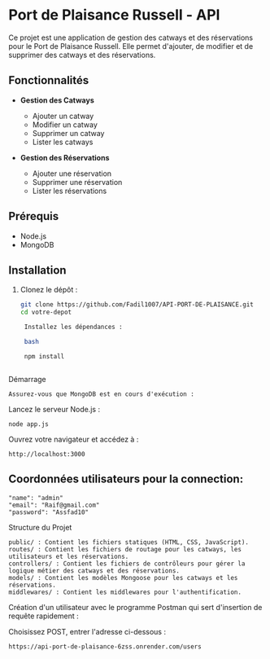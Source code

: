 # Port de Plaisance Russell - API

Ce projet est une application de gestion des catways et des réservations pour le Port de Plaisance Russell. Elle permet d'ajouter, de modifier et de supprimer des catways et des réservations.

## Fonctionnalités

- **Gestion des Catways**
  - Ajouter un catway
  - Modifier un catway
  - Supprimer un catway
  - Lister les catways

- **Gestion des Réservations**
  - Ajouter une réservation
  - Supprimer une réservation
  - Lister les réservations

## Prérequis

- Node.js
- MongoDB

## Installation

1. Clonez le dépôt :

   ```bash
   git clone https://github.com/Fadil1007/API-PORT-DE-PLAISANCE.git
   cd votre-depot

    Installez les dépendances :

    bash

    npm install



Démarrage

    Assurez-vous que MongoDB est en cours d'exécution :



Lancez le serveur Node.js :

    node app.js

Ouvrez votre navigateur et accédez à :


    http://localhost:3000

## Coordonnées utilisateurs pour la connection:
    
    "name": "admin"
    "email": "Raif@gmail.com"
    "password": "Assfad10"

Structure du Projet

    public/ : Contient les fichiers statiques (HTML, CSS, JavaScript).
    routes/ : Contient les fichiers de routage pour les catways, les utilisateurs et les réservations.
    controllers/ : Contient les fichiers de contrôleurs pour gérer la logique métier des catways et des réservations.
    models/ : Contient les modèles Mongoose pour les catways et les réservations.
    middlewares/ : Contient les middlewares pour l'authentification.


Création d'un utilisateur avec le programme Postman qui sert d'insertion de requête rapidement :

Choisissez POST, entrer l'adresse ci-dessous :

    https://api-port-de-plaisance-6zss.onrender.com/users
